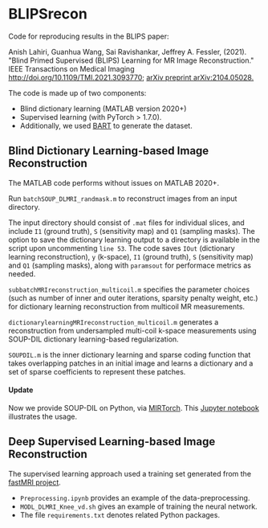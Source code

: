 # BLIPSrecon
Code for reproducing results in the BLIPS paper:

Anish Lahiri, Guanhua Wang, Sai Ravishankar, Jeffrey A. Fessler, (2021).
"Blind Primed Supervised (BLIPS) Learning  for MR Image Reconstruction."
IEEE Transactions on Medical Imaging
http://doi.org/10.1109/TMI.2021.3093770;
[arXiv preprint arXiv:2104.05028.](https://arxiv.org/abs/2104.05028)

The code is made up of two components: 
* Blind dictionary learning (MATLAB version 2020+)
* Supervised learning (with PyTorch > 1.7.0).
* Additionally, we used [BART](https://mrirecon.github.io/bart/) to generate the dataset.


## Blind Dictionary Learning-based Image Reconstruction
The MATLAB code performs without issues on MATLAB 2020+.

Run `batchSOUP_DLMRI_randmask.m` to reconstruct images from an input directory.

The input directory should consist of `.mat` files for individual slices,
and include `I1` (ground truth), `S` (sensitivity map) and `Q1` (sampling masks).
The option to save the dictionary learning output to a directory
is available in the script upon uncommenting `line 53`.
The code saves
`IOut` (dictionary learning reconstruction),
`y` (k-space),
`I1` (ground truth), `S` (sensitivity map) and `Q1` (sampling masks),
along with `paramsout` for performace metrics as needed.

`subbatchMRIreconstruction_multicoil.m` 
specifies the parameter choices
(such as number of inner and outer iterations, sparsity penalty weight, etc.)
for dictionary learning reconstruction from multicoil MR measurements.

`dictionarylearningMRIreconstruction_multicoil.m`
generates a reconstruction from undersampled multi-coil k-space measurements
using SOUP-DIL dictionary learning-based regularization.

`SOUPDIL.m` is the inner dictionary learning and sparse coding function
that takes overlapping patches in an initial image
and learns a dictionary and a set of sparse coefficients to represent these patches.

#### Update

Now we provide SOUP-DIL on Python, via [MIRTorch](https://github.com/guanhuaw/MIRTorch). This [Jupyter notebook](https://github.com/guanhuaw/MIRTorch/blob/master/examples/demo_dl.ipynb) illustrates the usage.


## Deep Supervised Learning-based Image Reconstruction

The supervised learning approach used a training set generated from the
[fastMRI project](https://fastmri.org/).

* `Preprocessing.ipynb` provides an example of the data-preprocessing.
* `MODL_DLMRI_Knee_vd.sh` gives an example of training the neural network.
* The file `requirements.txt` denotes related Python packages.
